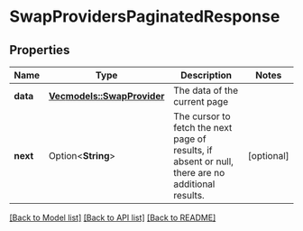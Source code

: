 # SwapProvidersPaginatedResponse

## Properties

Name | Type | Description | Notes
------------ | ------------- | ------------- | -------------
**data** | [**Vec<models::SwapProvider>**](SwapProvider.md) | The data of the current page | 
**next** | Option<**String**> | The cursor to fetch the next page of results, if absent or null, there are no additional results. | [optional]

[[Back to Model list]](../README.md#documentation-for-models) [[Back to API list]](../README.md#documentation-for-api-endpoints) [[Back to README]](../README.md)


